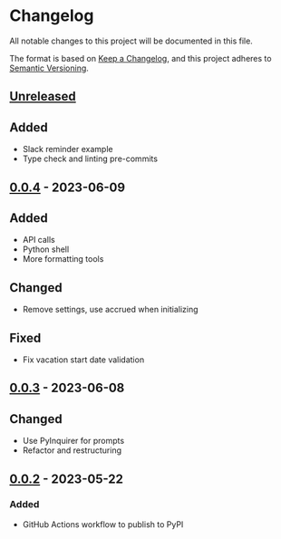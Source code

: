 # Changelog

All notable changes to this project will be documented in this file.

The format is based on [Keep a Changelog](https://keepachangelog.com/en/1.0.0/),
and this project adheres to [Semantic Versioning](https://semver.org/spec/v2.0.0.html).

## [Unreleased]

## Added

- Slack reminder example
- Type check and linting pre-commits

## [0.0.4] - 2023-06-09

## Added

- API calls
- Python shell
- More formatting tools

## Changed

- Remove settings, use accrued when initializing

## Fixed

- Fix vacation start date validation

## [0.0.3] - 2023-06-08

## Changed

- Use PyInquirer for prompts
- Refactor and restructuring

## [0.0.2] - 2023-05-22

### Added

- GitHub Actions workflow to publish to PyPI

[unreleased]: https://github.com/tifa/timeoff/compare/v0.0.4...HEAD
[0.0.4]: https://github.com/tifa/timeoff/releases/tag/v0.0.3...v0.0.4
[0.0.3]: https://github.com/tifa/timeoff/releases/tag/v0.0.2...v0.0.3
[0.0.2]: https://github.com/tifa/timeoff/releases/tag/v0.0.1...v0.0.2
[0.0.1]: https://github.com/tifa/timeoff/releases/tag/v0.0.1
